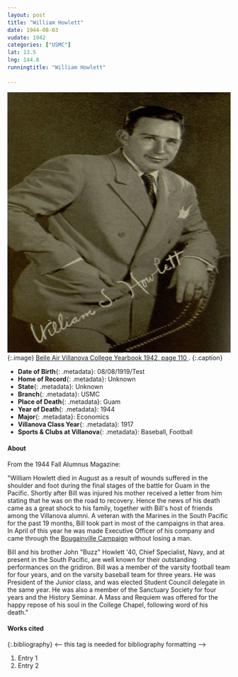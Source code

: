```yaml
---
layout: post
title: "William Howlett"
date: 1944-08-03
vudate: 1942
categories: ["USMC"]
lat: 13.5
lng: 144.8
runningtitle: "William Howlett"

---
```


![William Howlett](images/Howlett1.jpg)
   {:.image}
[Belle Air Villanova College Yearbook 1942, page 110 ](https://library.villanova.edu/Find/Record/vudl:515804).
  {:.caption}


* **Date of Birth**{: .metadata}: 08/08/1919/Test
* **Home of Record**{: .metadata}: Unknown
* **State**{: .metadata}: Unknown
* **Branch**{: .metadata}: USMC
* **Place of Death**{: .metadata}: Guam
* **Year of Death**{: .metadata}: 1944
* **Major**{: .metadata}: Economics
* **Villanova Class Year**{: .metadata}: 1917
* **Sports & Clubs at Villanova**{: .metadata}: Baseball, Football


#### About


From the 1944 Fall Alumnus Magazine:

"William Howlett died in August as a result of wounds suffered in the shoulder and foot during the final stages of the battle for Guam in the Pacific. Shortly after Bill was injured his mother received a letter from him stating that he was on the road to recovery. Hence the news of his death came as a great shock to his family, together with Bill's host of friends among the Villanova alumni. A veteran with the Marines in the South Pacific for the past 19 months, Bill took part in most of the campaigns in that area. In April of this year he was made Executive Officer of his company and came through the [Bougainville Campaign](https://www.usmcu.edu/Research/Marine-Corps-History-Division/Brief-Histories/Marines-in-World-War-II/The-Battle-of-Bougainville/) without losing a man.

Bill and his brother John "Buzz" Howlett '40, Chief Specialist, Navy, and at present in the South Pacific, are well known for their outstanding performances on the gridiron. Bill was a member of the varsity football team for four years, and on the varsity baseball team for three years. He was President of the Junior class, and was elected Student Council delegate in the same year. He was also a member of the Sanctuary Society for four years and the History Seminar. A Mass and Requiem was offered for the happy repose of his soul in the College Chapel, following word of his death."


#### Works cited

{:.bibliography} <-- this tag is needed for bibliography formatting -->
1. Entry 1
2. Entry 2
